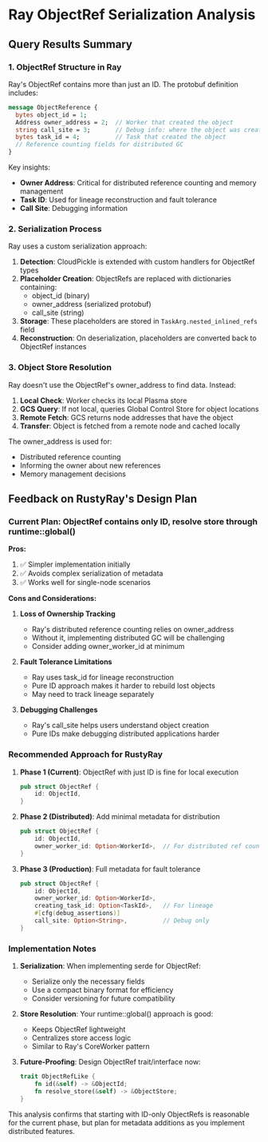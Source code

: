 # Ray ObjectRef Serialization Analysis

## Query Results Summary

### 1. ObjectRef Structure in Ray

Ray's ObjectRef contains more than just an ID. The protobuf definition includes:

```protobuf
message ObjectReference {
  bytes object_id = 1;
  Address owner_address = 2;  // Worker that created the object
  string call_site = 3;       // Debug info: where the object was created
  bytes task_id = 4;          // Task that created the object
  // Reference counting fields for distributed GC
}
```

Key insights:
- **Owner Address**: Critical for distributed reference counting and memory management
- **Task ID**: Used for lineage reconstruction and fault tolerance
- **Call Site**: Debugging information

### 2. Serialization Process

Ray uses a custom serialization approach:

1. **Detection**: CloudPickle is extended with custom handlers for ObjectRef types
2. **Placeholder Creation**: ObjectRefs are replaced with dictionaries containing:
   - object_id (binary)
   - owner_address (serialized protobuf)
   - call_site (string)
3. **Storage**: These placeholders are stored in `TaskArg.nested_inlined_refs` field
4. **Reconstruction**: On deserialization, placeholders are converted back to ObjectRef instances

### 3. Object Store Resolution

Ray doesn't use the ObjectRef's owner_address to find data. Instead:

1. **Local Check**: Worker checks its local Plasma store
2. **GCS Query**: If not local, queries Global Control Store for object locations
3. **Remote Fetch**: GCS returns node addresses that have the object
4. **Transfer**: Object is fetched from a remote node and cached locally

The owner_address is used for:
- Distributed reference counting
- Informing the owner about new references
- Memory management decisions

## Feedback on RustyRay's Design Plan

### Current Plan: ObjectRef contains only ID, resolve store through runtime::global()

**Pros:**
1. ✅ Simpler implementation initially
2. ✅ Avoids complex serialization of metadata
3. ✅ Works well for single-node scenarios

**Cons and Considerations:**

1. **Loss of Ownership Tracking**
   - Ray's distributed reference counting relies on owner_address
   - Without it, implementing distributed GC will be challenging
   - Consider adding owner_worker_id at minimum

2. **Fault Tolerance Limitations**
   - Ray uses task_id for lineage reconstruction
   - Pure ID approach makes it harder to rebuild lost objects
   - May need to track lineage separately

3. **Debugging Challenges**
   - Ray's call_site helps users understand object creation
   - Pure IDs make debugging distributed applications harder

### Recommended Approach for RustyRay

1. **Phase 1 (Current)**: ObjectRef with just ID is fine for local execution
   ```rust
   pub struct ObjectRef {
       id: ObjectId,
   }
   ```

2. **Phase 2 (Distributed)**: Add minimal metadata for distribution
   ```rust
   pub struct ObjectRef {
       id: ObjectId,
       owner_worker_id: Option<WorkerId>,  // For distributed ref counting
   }
   ```

3. **Phase 3 (Production)**: Full metadata for fault tolerance
   ```rust
   pub struct ObjectRef {
       id: ObjectId,
       owner_worker_id: Option<WorkerId>,
       creating_task_id: Option<TaskId>,   // For lineage
       #[cfg(debug_assertions)]
       call_site: Option<String>,          // Debug only
   }
   ```

### Implementation Notes

1. **Serialization**: When implementing serde for ObjectRef:
   - Serialize only the necessary fields
   - Use a compact binary format for efficiency
   - Consider versioning for future compatibility

2. **Store Resolution**: Your runtime::global() approach is good:
   - Keeps ObjectRef lightweight
   - Centralizes store access logic
   - Similar to Ray's CoreWorker pattern

3. **Future-Proofing**: Design ObjectRef trait/interface now:
   ```rust
   trait ObjectRefLike {
       fn id(&self) -> &ObjectId;
       fn resolve_store(&self) -> &ObjectStore;
   }
   ```

This analysis confirms that starting with ID-only ObjectRefs is reasonable for the current phase, but plan for metadata additions as you implement distributed features.